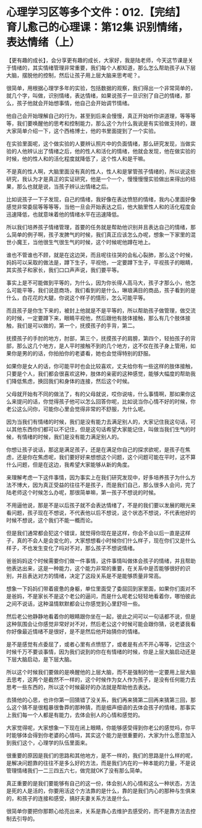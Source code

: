 # 心理学习区等多个文件：012.【完结】育儿愈己的心理课：第12集 识别情绪，表达情绪（上）

【更有趣的成长】，会分享更有趣的成长，大家好，我是陆老师，今天这节课是关于情绪的，其实情绪管理非常重要，我们每个人都知道，那么怎么帮助孩子从下层大脑，摆脱他的控制，然后让孩子用上层大脑来思考呢？。

很简单，用根据心理学多年的实验，包括数据的观察，我们得出一个非常简单的，就几个字，叫做，识别情绪，表达情绪，如果说孩子一旦识别了自己的情绪，那么，孩子他就会开始想事情，他自己会开始调节情绪。

他自己会开始理解自己的行为，甚至到后来会慢慢，真正开始听你讲道理，等等等等，我们要唤醒他的思考和控制能力，那么这个为什么我说是有实验做支持的，跟大家简单介绍一下，这个西格博士，他的书里面提到了一个实验。

在实验里面呢，这个做实验的人要辨认照片中的负面情绪，那么研究发现，当做实验的人他辨认出了情绪之后，他的性人和活化的情绪，他就会发现，他在做实验的时候，他的性人和的活化程度就降低了，这个性人和是干嘛。

不是真的性人啊，大脑里面没有真的性人，性人和是掌管孩子情绪的，所以说这些研究，我认为才是真正的实证研究，他是一个一个，慢慢慢慢实验做出来得出的结果，那么也就是说，当孩子辨认出情绪之后。

比如说孩子一下子发现，自己的情绪，我好像在表达愤怒的情绪，我内心里面好像感觉非常委屈等等等等，当他一旦会开始表达之后，他大脑里性人和的活化程度会迅速降低，也就意味着他的情绪水平在迅速降低。

所以我们培养孩子情绪管理，首要的任务就是帮助他识别并且表达自己的情绪，那么简单的例子啊，孩子发脾气的时候，我们真正应该怎么办呢，想象一下家里的混世小魔王，当他很生气很生气的时候，这个时候呢他蹲在地上。

谁也不管谁也不顾，就是在这边哭，而且呢往往哭的会私心裂肺，那么这个时候，妈妈可以采取的做法是，蹲下生子，平视他，一定要蹲下生子，平视孩子的眼睛，其实孩子和家长，我们口口声声说，我们要平等。

事实上是不可能做到平等的，为什么，因为你长得人高马大，孩子才那么小，他怎么可能平等，我们说逛商场，我们看到的是什么，琳琅满目的商品，孩子看到的是什么，白花花的大腿，你说这个样子的情形，怎么可能平等。

而且孩子是你生下来的，被封上他就是不是平等的，所以帮助孩子做管理，做交流的时候，一定要蹲下来，眼睛平视他，然后跟他有肢体接触，那么有几个肢体接触，我们是可以做的，第一个，抚摸孩子的手背，第二。

抚摸孩子的手肘的地方，肘部，第三个，抚摸孩子的肩膀，第四个，轻拍孩子的背部，那么这几个地方，是人平时接触不到的几个地方，这不仅在孩子身上管用，如果你是男的的话，你拍拍你的老婆看，她也会觉得特别的舒服。

如果你是女人的话，你可能平时也会比较喜欢，丈夫给你有一些这样的肢体接触，只要是个人，我们都会很喜欢这种，肢体的亲密的这种感觉，能够大幅度的帮助我们降低焦虑，换回我们和身体的连接，然后这个时候。

父母就开始有不同的做法了，有的父母就说，哎你说啥，什么事情啊，那如果你这么来提问的话，你觉得孩子他可以怎么回答你呢，比如说当你心情不好的时候，你老公这么问你，可能你心里会觉得非常的不舒服，为什么呢。

因为当我们有情绪的时候，我们是没有能力去满足别人的，大家记住我这句话，可以其他东西你们都可以不记住，但是这句话希望大家能记住，叫做当我们生气的时候，有情绪的时候，我们是没有能力满足别人的。

你想让孩子说话，那这是满足孩子，还是在满足你自己的探求欲呢，是孩子在焦虑，还是你在焦虑呢，我们要好好来想想这个问题，这个问题可能在平时，这不算什么问题，但是在这边，我希望大家能够从新的角度。

来理解考虑一下这件事情，因为事实上在我们研究发现中，好多培养孩子为什么方法不博大，因为真正受益的往往不是孩子，而是我们自己，那么很多人会问，完了陆老师这个时候怎么办呢，那很简单嘛，第一孩子不想说的时候。

不用逼他说，那是不是以后孩子就不会表达情绪了，不是的我们要以发展的眼光来看问题，孩子现在不想说，不代表他以后不想说，这个状态不想说，不代表他好的时候不想说，这个我们不能一概而论。

但是我们通常都会犯这个错误，就觉得你现在是这样，你会不会以后一直是这样子，真的不会人是会变化的，大家想想看小时候你们什么样子，现在你们又是什么样子，不也发生变化了吗对不对，那么孩子不想说情绪。

爸爸妈妈这个时候需要你们做一件事情，这件事情叫做体会孩子的情绪，并且帮助他表达出来，这是一种能力，这个能力非常的重要，在关系中是否能够很好的识别，并且表达对方的情绪，决定了这段关系是不是能够质量非常高。

想象一下妈妈们带着疲惫的身躯，单位里面受了委屈回到家里面，如果你们面对不是爸妈，不是家长不是这个老公的逼问，而是什么呢老公轻轻地看着你，哪怕彼此之间不说话，这种温情默默都会让你感觉到心里舒坦一些。

然后老公他静静地看着你的眼睛跟你坐在一起，彼此之间可以一句话都不说，但是这种氛围会让你感觉非常好对不对，然后老公这个时候可能会跟你猜，说老婆我看你好像最近情绪不是很好，是不是然后他开始猜你的情绪。

是不是感觉有点委屈了，或者心里有点愤怒了，或者是有点不开心等等，记住这个时候千万不要谈事情，因为我们说到的你在有情绪的时候，你是上层大脑启动还是下层大脑启动，是下层大脑。

所以这个时候我们要做的是唤醒他的上层大脑，而不是强制的他一定要用上层大脑去思考，这两个是截然不一样的，这个时候作为女人作为孩子，是没有任何能力去思考一些东西的，所以这个时候最好的办法就是帮助他去表达。

去猜他的心思，也许你第一回猜错了没关系，我们再来猜第二回再来猜第三回，那么这个猜不是很粗暴很鲁莽的那种猜，而是细声细语的去体会孩子的情绪，那事实上我们每一个人都是有能力，去体会别人的心情和感觉的。

大家觉得呢，大家想象一下现在闭上眼睛，你能够感受得到你老公的感觉吗，你平时能够体会得到你老婆的心情吗，其实这个能力是很重要的，大家为什么愿意加入到我们这个，心理学的队伍里面来。

很重要的原因是我们的思路和其他地方，是不一样的，我们的思路是什么样的呢，是解决问题靠的往往不是多么好的方法，而是我们内在的一种本能的力量，不是说管理情绪我们一二三四五六七，做完就OK了没有那么简单。

真正重要的是我们要能够有自己的这一份，体会别人的心情和这么一种状态，方法是死的人是活的，你要用活这个方法靠的是什么，靠的是我们内心的那种与生俱来的，和孩子的连接和感受，搞好夫妻关系方法是什么。

很简单你要把你那颗心给亮出来，关系是靠心去维护去感受的，而不是靠方法去控制去引导的。
